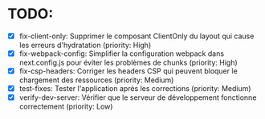 # TODO:

- [x] fix-client-only: Supprimer le composant ClientOnly du layout qui cause les erreurs d'hydratation (priority: High)
- [x] fix-webpack-config: Simplifier la configuration webpack dans next.config.js pour éviter les problèmes de chunks (priority: High)
- [x] fix-csp-headers: Corriger les headers CSP qui peuvent bloquer le chargement des ressources (priority: Medium)
- [x] test-fixes: Tester l'application après les corrections (priority: Medium)
- [x] verify-dev-server: Vérifier que le serveur de développement fonctionne correctement (priority: Low)
